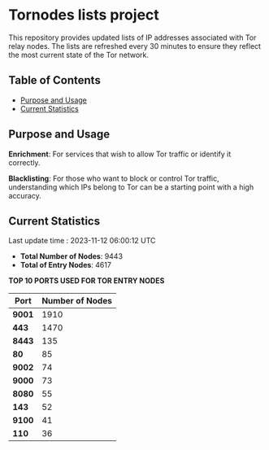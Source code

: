# Tornodes lists project

This repository provides updated lists of IP addresses associated with Tor relay nodes. The lists are refreshed every 30 minutes to ensure they reflect the most current state of the Tor network.

## Table of Contents

- [Purpose and Usage](#purpose-and-usage)
- [Current Statistics](#current-statistics)


## Purpose and Usage

**Enrichment**: For services that wish to allow Tor traffic or identify it correctly.

**Blacklisting**: For those who want to block or control Tor traffic, understanding which IPs belong to Tor can be a starting point with a high accuracy.

## Current Statistics

Last update time : 2023-11-12 06:00:12 UTC

- **Total Number of Nodes**: 9443
- **Total of Entry Nodes**: 4617

**TOP 10 PORTS USED FOR TOR ENTRY NODES**

| **Port** | **Number of Nodes** |
|------|-----------------|
| **9001**   | 1910  |
| **443**   | 1470  |
| **8443**   | 135  |
| **80**   | 85  |
| **9002**   | 74  |
| **9000**   | 73  |
| **8080**   | 55  |
| **143**   | 52  |
| **9100**   | 41  |
| **110**   | 36  |

